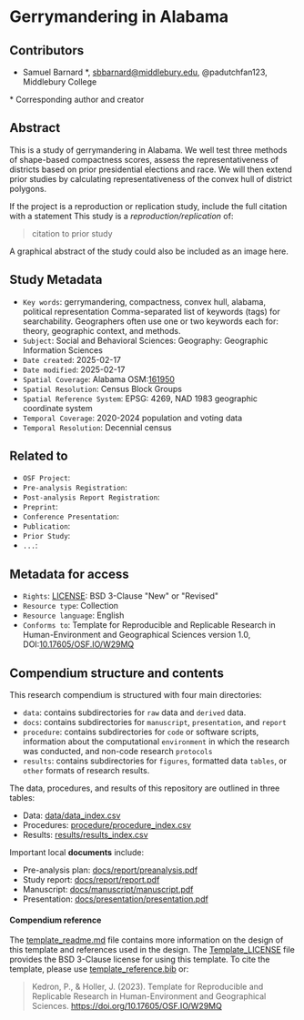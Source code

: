 # Gerrymandering in Alabama

## Contributors

- Samuel Barnard \*, sbbarnard@middlebury.edu, @padutchfan123, Middlebury College

\* Corresponding author and creator

## Abstract

This is a study of gerrymandering in Alabama.
We well test three methods of shape-based compactness scores, assess the representativeness of districts based on prior presidential elections and race. 
We will then extend prior studies by calculating representativeness of the convex hull of district polygons.

If the project is a reproduction or replication study, include the full citation with a statement
This study is a *reproduction/replication* of:

> citation to prior study

A graphical abstract of the study could also be included as an image here.

## Study Metadata

- `Key words`: gerrymandering, compactness, convex hull, alabama, political representation Comma-separated list of keywords (tags) for searchability. Geographers often use one or two keywords each for: theory, geographic context, and methods.
- `Subject`: Social and Behavioral Sciences: Geography: Geographic Information Sciences
- `Date created`: 2025-02-17
- `Date modified`: 2025-02-17
- `Spatial Coverage`: Alabama OSM:[161950](https://www.openstreetmap.org/relation/161950)
- `Spatial Resolution`: Census Block Groups
- `Spatial Reference System`: EPSG: 4269, NAD 1983 geographic coordinate system
- `Temporal Coverage`: 2020-2024 population and voting data
- `Temporal Resolution`: Decennial census

## Related to

- `OSF Project`:
- `Pre-analysis Registration`:
- `Post-analysis Report Registration`:
- `Preprint`:
- `Conference Presentation`:
- `Publication`:
- `Prior Study`:
- `...`:

## Metadata for access

- `Rights`: [LICENSE](LICENSE): BSD 3-Clause "New" or "Revised"
- `Resource type`: Collection
- `Resource language`: English
- `Conforms to`: Template for Reproducible and Replicable Research in Human-Environment and Geographical Sciences version 1.0, DOI:[10.17605/OSF.IO/W29MQ](https://doi.org/10.17605/OSF.IO/W29MQ)

## Compendium structure and contents

This research compendium is structured with four main directories:

- `data`: contains subdirectories for `raw` data and `derived` data.
- `docs`: contains subdirectories for `manuscript`, `presentation`, and `report`
- `procedure`: contains subdirectories for `code` or software scripts, information about the computational `environment` in which the research was conducted, and non-code research `protocols`
- `results`: contains subdirectories for `figures`, formatted data `tables`, or `other` formats of research results.

The data, procedures, and results of this repository are outlined in three tables:
- Data: [data/data_index.csv](data/data_index.csv)
- Procedures: [procedure/procedure_index.csv](procedure/procedure_index.csv)
- Results: [results/results_index.csv](results/results_index.csv)

Important local **documents** include:
- Pre-analysis plan: [docs/report/preanalysis.pdf](docs/report/preanalysis.pdf)
- Study report: [docs/report/report.pdf](docs/report/report.pdf)
- Manuscript: [docs/manuscript/manuscript.pdf](docs/manuscript/manuscript.pdf)
- Presentation: [docs/presentation/presentation.pdf](docs/presentation/presentation.pdf)

#### Compendium reference

The [template_readme.md](template_readme.md) file contains more information on the design of this template and references used in the design.
The [Template_LICENSE](Template_LICENSE) file provides the BSD 3-Clause license for using this template.
To cite the template, please use [template_reference.bib](template_reference.bib) or:
> Kedron, P., & Holler, J. (2023). Template for Reproducible and Replicable Research in Human-Environment and Geographical Sciences. https://doi.org/10.17605/OSF.IO/W29MQ
